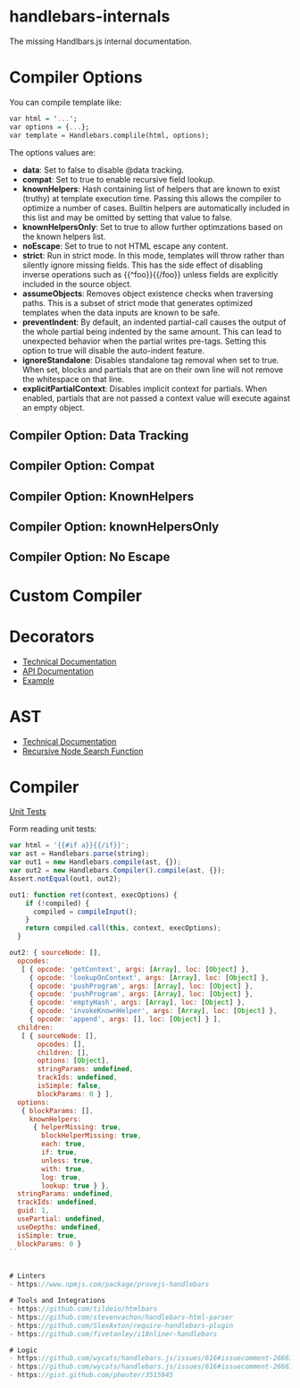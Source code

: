 # handlebars-internals

The missing Handlbars.js internal documentation.

# Compiler Options

You can compile template like:
```hs
var html = '...';
var options = {...};
var template = Handlebars.complile(html, options);
```

The options values are:
- **data**: Set to false to disable @data tracking.
- **compat**: Set to true to enable recursive field lookup.
- **knownHelpers**: Hash containing list of helpers that are known to exist (truthy) at template execution time. Passing this allows the compiler to optimize a number of cases. Builtin helpers are automatically included in this list and may be omitted by setting that value to false.
- **knownHelpersOnly**: Set to true to allow further optimzations based on the known helpers list.
- **noEscape**: Set to true to not HTML escape any content.
- **strict**: Run in strict mode. In this mode, templates will throw rather than silently ignore missing fields. This has the side effect of disabling inverse operations such as {{^foo}}{{/foo}} unless fields are explicitly included in the source object.
- **assumeObjects**: Removes object existence checks when traversing paths. This is a subset of strict mode that generates optimized templates when the data inputs are known to be safe.
- **preventIndent**: By default, an indented partial-call causes the output of the whole partial being indented by the same amount. This can lead to unexpected behavior when the partial writes pre-tags. Setting this option to true will disable the auto-indent feature.
- **ignoreStandalone**: Disables standalone tag removal when set to true. When set, blocks and partials that are on their own line will not remove the whitespace on that line.
- **explicitPartialContext**: Disables implicit context for partials. When enabled, partials that are not passed a context value will execute against an empty object.

## Compiler Option: Data Tracking

## Compiler Option: Compat

## Compiler Option: KnownHelpers

## Compiler Option: knownHelpersOnly

## Compiler Option: No Escape

## 

# Custom Compiler


# Decorators
- [Technical Documentation](https://github.com/wycats/handlebars.js/blob/master/docs/decorators-api.md)
- [API Documentation](https://handlebarsjs.com/reference.html)
- [Example](https://github.com/wycats/handlebars.js/blob/master/lib/handlebars/decorators/inline.js)

# AST
- [Technical Documentation](https://github.com/wycats/handlebars.js/blob/master/docs/compiler-api.md)
- [Recursive Node Search Function](https://github.com/SlexAxton/require-handlebars-plugin/blob/master/hbs.js#L224)

# Compiler
[Unit Tests](https://github.com/wycats/handlebars.js/blob/master/spec/compiler.js)

Form reading unit tests:
```js
var html = '{{#if a}}{{/if}}';
var ast = Handlebars.parse(string);
var out1 = new Handlebars.compile(ast, {});
var out2 = new Handlebars.Compiler().compile(ast, {});
Assert.notEqual(out1, out2);
```

```js
out1: function ret(context, execOptions) {
    if (!compiled) {
      compiled = compileInput();
    }
    return compiled.call(this, context, execOptions);
  }
```
```js
out2: { sourceNode: [],
  opcodes:
   [ { opcode: 'getContext', args: [Array], loc: [Object] },
     { opcode: 'lookupOnContext', args: [Array], loc: [Object] },
     { opcode: 'pushProgram', args: [Array], loc: [Object] },
     { opcode: 'pushProgram', args: [Array], loc: [Object] },
     { opcode: 'emptyHash', args: [Array], loc: [Object] },
     { opcode: 'invokeKnownHelper', args: [Array], loc: [Object] },
     { opcode: 'append', args: [], loc: [Object] } ],
  children:
   [ { sourceNode: [],
       opcodes: [],
       children: [],
       options: [Object],
       stringParams: undefined,
       trackIds: undefined,
       isSimple: false,
       blockParams: 0 } ],
  options:
   { blockParams: [],
     knownHelpers:
      { helperMissing: true,
        blockHelperMissing: true,
        each: true,
        if: true,
        unless: true,
        with: true,
        log: true,
        lookup: true } },
  stringParams: undefined,
  trackIds: undefined,
  guid: 1,
  usePartial: undefined,
  useDepths: undefined,
  isSimple: true,
  blockParams: 0 }
``


# Linters
- https://www.npmjs.com/package/provejs-handlebars

# Tools and Integrations
- https://github.com/tildeio/htmlbars
- https://github.com/stevenvachon/handlebars-html-parser
- https://github.com/SlexAxton/require-handlebars-plugin
- https://github.com/fivetanley/i18nliner-handlebars

# Logic
- https://github.com/wycats/handlebars.js/issues/616#issuecomment-26661146
- https://github.com/wycats/handlebars.js/issues/616#issuecomment-26661146
- https://gist.github.com/pheuter/3515945
